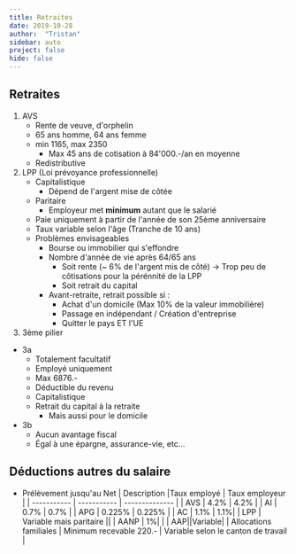 ```yaml
---
title: Retraites
date: 2019-10-28
author:  "Tristan"
sidebar: auto
project: false
hide: false
---
```


## Retraites
1. <Def def="Assurance vieillesse et survivants">AVS</Def>
   * Rente de veuve, d'orphelin
   * 65 ans homme, 64 ans femme 
   * min 1165, max 2350
     * Max 45 ans de cotisation à 84'000.-/an en moyenne
   * Redistributive
2. LPP (Loi prévoyance professionnelle)
   * Capitalistique
     * Dépend de l'argent mise de côtée
   * Paritaire
     * Employeur met **minimum** autant que le salarié
   * Paie uniquement à partir de l'année de son 25ème anniversaire
   * Taux variable selon l'âge (Tranche de 10 ans)
   * Problèmes envisageables
     * Bourse ou immobilier qui s'effondre
     * Nombre d'année de vie après 64/65 ans
       * Soit rente (~ 6% de l'argent mis de côté) -> Trop peu de côtisations pour la pérénnité de la LPP
       * Soit retrait du capital
     * Avant-retraite, retrait possible si : 
       * Achat d'un domicile (Max 10% de la valeur immobilière)
       * Passage en indépendant / Création d'entreprise
       * Quitter le pays ET l'UE
3. 3ème pilier
  * 3a
    * Totalement facultatif
    * Employé uniquement
    * Max 6876.-
    * Déductible du revenu
    * Capitalistique
    * Retrait du capital à la retraite
      * Mais aussi pour le domicile
  * 3b
    * Aucun avantage fiscal
    * Égal à une épargne, assurance-vie, etc...

## Déductions autres du salaire
* Prélèvement jusqu'au Net
  | Description |Taux employé | Taux employeur |
  | ----------- | ----------- | -------------- |
  | AVS | 4.2% | 4.2% |
  | AI | 0.7% | 0.7% | 
  | APG | 0.225% | 0.225% |
  | AC | 1.1% | 1.1%|
  | LPP | Variable mais paritaire ||
  | <Def def="Assurance accident non professionnel">AANP</Def> | 1%| |
  | <Def def="Assurance accident professionnel">AAP</Def>||Variable|
  | Allocations familiales | Minimum recevable <Fa fa="arrow-right"/> 220.- | Variable selon le canton de travail |

